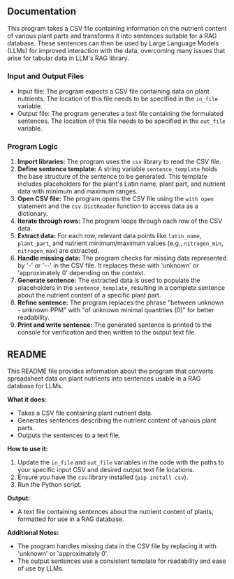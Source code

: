 ## Documentation

This program takes a CSV file containing information on the nutrient content of various plant parts and transforms it into sentences suitable for a RAG database. These sentences can then be used by Large Language Models (LLMs) for improved interaction with the data, overcoming many issues that arise for tabular data in LLM's RAG library.

###  Input and Output Files

* Input file: The program expects a CSV file containing data on plant nutrients. The location of this file needs to be specified in the `in_file` variable.
* Output file: The program generates a text file containing the formulated sentences. The location of this file needs to be specified in the `out_file` variable.

### Program Logic

1. **Import libraries:** The program uses the `csv` library to read the CSV file.
2. **Define sentence template:** A string variable `sentence_template` holds the base structure of the sentence to be generated. This template includes placeholders for the plant's Latin name, plant part, and nutrient data with minimum and maximum ranges.
3. **Open CSV file:** The program opens the CSV file using the `with open` statement and the `csv.DictReader` function to access data as a dictionary.
4. **Iterate through rows:** The program loops through each row of the CSV data.
5. **Extract data:** For each row, relevant data points like `latin_name`, `plant_part`, and nutrient minimum/maximum values (e.g., `nitrogen_min`, `nitrogen_max`) are extracted.
6. **Handle missing data:** The program checks for missing data represented by '-' or '--' in the CSV file. It replaces these with 'unknown' or 'approximately 0' depending on the context.
7. **Generate sentence:** The extracted data is used to populate the placeholders in the `sentence_template`, resulting in a complete sentence about the nutrient content of a specific plant part.
8. **Refine sentence:** The program replaces the phrase "between unknown - unknown PPM" with "of unknown minimal quantities (0)" for better readability.
9. **Print and write sentence:** The generated sentence is printed to the console for verification and then written to the output text file.

## README

This README file provides information about the program that converts spreadsheet data on plant nutrients into sentences usable in a RAG database for LLMs.

**What it does:**

* Takes a CSV file containing plant nutrient data.
* Generates sentences describing the nutrient content of various plant parts.
* Outputs the sentences to a text file.

**How to use it:**

1. Update the `in_file` and `out_file` variables in the code with the paths to your specific input CSV and desired output text file locations.
2. Ensure you have the `csv` library installed (`pip install csv`).
3. Run the Python script.

**Output:**

* A text file containing sentences about the nutrient content of plants, formatted for use in a RAG database.

**Additional Notes:**

* The program handles missing data in the CSV file by replacing it with 'unknown' or 'approximately 0'.
* The output sentences use a consistent template for readability and ease of use by LLMs.
